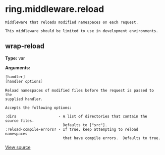 # ring.middleware.reload


```
Middleware that reloads modified namespaces on each request.

This middleware should be limited to use in development environments.
```

## wrap-reload
**Type:** var



**Arguments:**
```clojure
[handler]
[handler options]
```
```
Reload namespaces of modified files before the request is passed to the
supplied handler.

Accepts the following options:

:dirs                   - A list of directories that contain the source files.
                          Defaults to ["src"].
:reload-compile-errors? - If true, keep attempting to reload namespaces
                          that have compile errors.  Defaults to true.
```

[View source](http://github.com/ring-clojure/ring/blob/1.8.1/ring-devel/src/ring/middleware/reload.clj#L21)